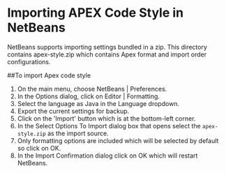 Importing APEX Code Style in NetBeans
=====================================
NetBeans supports importing settings bundled in a zip. 
This directory contains apex-style.zip which contains Apex format and import order configurations.

##To import Apex code style
1. On the main menu, choose NetBeans | Preferences.
2. In the Options dialog, click on Editor | Formatting.
3. Select the language as Java in the Language dropdown.
4. Export the current settings for backup.
5. Click on the 'Import' button which is at the bottom-left corner.
6. In the Select Options To Import dialog box that opens select the `apex-style.zip` as the import source.
7. Only formatting options are included which will be selected by default so click on OK.
8. In the Import Confirmation dialog click on OK which will restart NetBeans.
